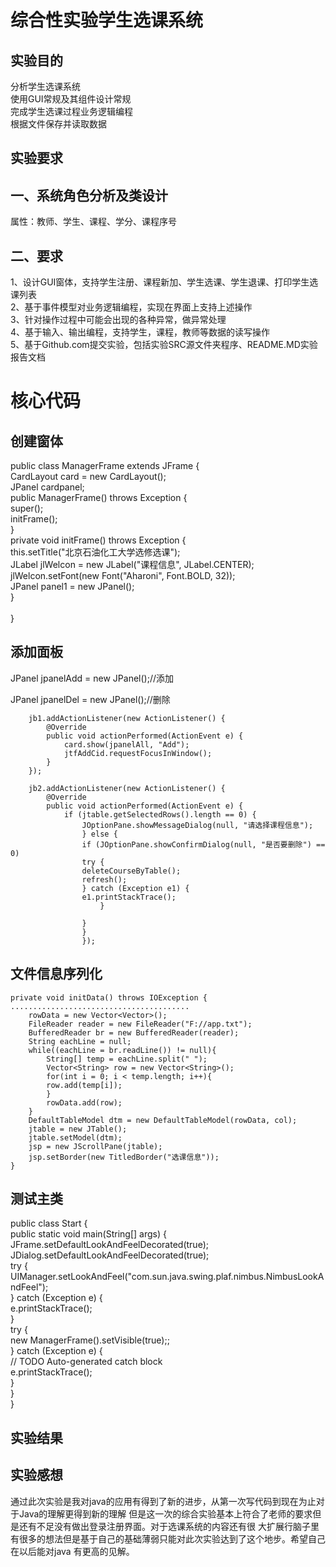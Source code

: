 综合性实验学生选课系统
====================
实验目的
-------
分析学生选课系统<br>
使用GUI常规及其组件设计常规<br>
完成学生选课过程业务逻辑编程<br>
根据文件保存并读取数据<br>

实验要求
-------
一、系统角色分析及类设计
----------------------
属性：教师、学生、课程、学分、课程序号<br>

二、要求
-------
1、设计GUI窗体，支持学生注册、课程新加、学生选课、学生退课、打印学生选课列表<br>
2、基于事件模型对业务逻辑编程，实现在界面上支持上述操作<br>
3、针对操作过程中可能会出现的各种异常，做异常处理<br>
4、基于输入、输出编程，支持学生，课程，教师等数据的读写操作<br>
5、基于Github.com提交实验，包括实验SRC源文件夹程序、README.MD实验报告文档<br>


核心代码
=======

创建窗体
-------
public class ManagerFrame extends JFrame {<br>
	CardLayout card = new CardLayout();<br>
	JPanel cardpanel;<br>
	public ManagerFrame() throws Exception {<br>
		super();<br>
		initFrame();<br>
	}<br>
  private void initFrame() throws Exception {<br>
		this.setTitle("北京石油化工大学选修选课");<br>
		JLabel jlWelcon = new JLabel("课程信息", JLabel.CENTER);<br>
		jlWelcon.setFont(new Font("Aharoni", Font.BOLD, 32));<br>
		JPanel panel1 = new JPanel();<br>
	}<br>
<br>
}<br>





添加面板
-------

JPanel jpanelAdd = new JPanel();//添加<br>

JPanel jpanelDel = new JPanel();//删除<br>

		jb1.addActionListener(new ActionListener() {
			@Override
			public void actionPerformed(ActionEvent e) {
				card.show(jpanelAll, "Add");
				jtfAddCid.requestFocusInWindow();
			}
		});

		jb2.addActionListener(new ActionListener() {
			@Override
			public void actionPerformed(ActionEvent e) {
				if (jtable.getSelectedRows().length == 0) {
					JOptionPane.showMessageDialog(null, "请选择课程信息");
				    } else {
					if (JOptionPane.showConfirmDialog(null, "是否要删除") == 0)
					try {
					deleteCourseByTable();
					refresh();
					} catch (Exception e1) {
					e1.printStackTrace();
						}

				    }
			        }
		            });
		
    
    
    
    
文件信息序列化
-------------




	private void initData() throws IOException {
	........................................
	    rowData = new Vector<Vector>();
	    FileReader reader = new FileReader("F://app.txt");
		BufferedReader br = new BufferedReader(reader);
		String eachLine = null;
		while((eachLine = br.readLine()) != null){
			String[] temp = eachLine.split(" ");
			Vector<String> row = new Vector<String>();
			for(int i = 0; i < temp.length; i++){
			row.add(temp[i]);
			}
			rowData.add(row);
		}
		DefaultTableModel dtm = new DefaultTableModel(rowData, col);
		jtable = new JTable();
		jtable.setModel(dtm);
		jsp = new JScrollPane(jtable);
		jsp.setBorder(new TitledBorder("选课信息"));
	}


测试主类
-------

public class Start {<br>
	public static void main(String[] args) {<br>
		JFrame.setDefaultLookAndFeelDecorated(true);<br>
		JDialog.setDefaultLookAndFeelDecorated(true);<br>
		try {<br>
			UIManager.setLookAndFeel("com.sun.java.swing.plaf.nimbus.NimbusLookAndFeel");<br>
		} catch (Exception e) { <br>
			e.printStackTrace();<br>
		}<br>
		try {<br>
			new ManagerFrame().setVisible(true);;<br>
		} catch (Exception e) {<br>
			// TODO Auto-generated catch block<br>
			e.printStackTrace();<br>
		}<br>
	}<br>
}<br>




实验结果
-------
 




实验感想
-------

通过此次实验是我对java的应用有得到了新的进步，从第一次写代码到现在为止对于Java的理解更得到新的理解
但是这一次的综合实验基本上符合了老师的要求但是还有不足没有做出登录注册界面。对于选课系统的内容还有很
大扩展行脑子里有很多的想法但是基于自己的基础薄弱只能对此次实验达到了这个地步。希望自己在以后能对java
有更高的见解。








  
